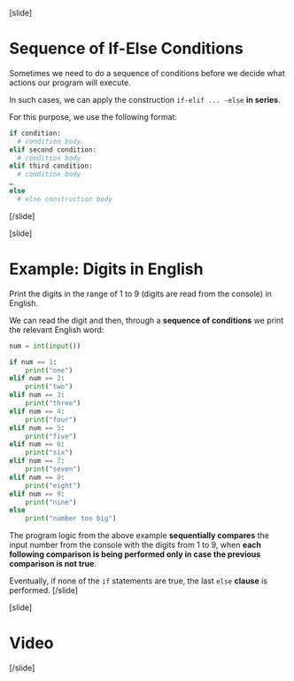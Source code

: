 [slide]
# Sequence of If-Else Conditions
Sometimes we need to do a sequence of conditions before we decide what actions our program will execute. 

In such cases, we can apply the construction `if-elif ... -else` **in series**.

For this purpose, we use the following format:
```py
if condition:
  # condition body
elif second condition:
  # condition body
elif third condition:
  # condition body
…
else
  # else construction body
```
[/slide]

[slide]
# Example: Digits in English
Print the digits in the range of 1 to 9 (digits are read from the console) in English. 

We can read the digit and then, through a **sequence of conditions** we print the relevant English word:
```py live
num = int(input())

if num == 1:
    print("one")
elif num == 2:
    print("two")
elif num == 3:
    print("three")
elif num == 4:
    print("four")
elif num == 5:
    print("five")
elif num == 6:
    print("six")
elif num == 7:
    print("seven")
elif num == 8:
    print("eight")
elif num == 9:
    print("nine")
else 
    print("number too big")
```

The program logic from the above example **sequentially compares** the input number from the console with the digits from 1 to 9, when **each following comparison is being performed only in case the previous comparison is not true**. 

Eventually, if none of the `if` statements are true, the last `else` **clause** is performed.
[/slide]

[slide]
# Video



[/slide]
